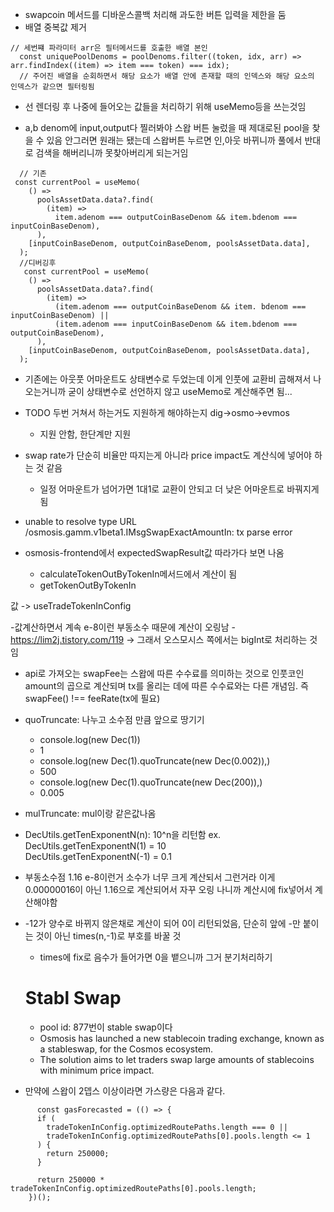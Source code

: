 - swapcoin 메서드를 디바운스콜백 처리해 과도한 버튼 입력을 제한을 둠
- 배열 중복값 제거
```
// 세번쨰 파라미터 arr은 필터메서드를 호출한 배열 본인
  const uniquePoolDenoms = poolDenoms.filter((token, idx, arr) => arr.findIndex((item) => item === token) === idx);
  // 주어진 배열을 순회하면서 해당 요소가 배열 안에 존재할 때의 인덱스와 해당 요소의 인덱스가 같으면 필터링됨
```

- 선 렌더링 후  나중에 들어오는 값들을 처리하기 위해 useMemo등을 쓰는것임

- a,b denom에 input,output다 찔러봐야 스왑 버튼 눌렀을 때 제대로된 pool을 찾을 수 있음
  안그러면 원래는 됐는데 스왑버튼 누르면 인,아웃 바뀌니까 풀에서 반대로 검색을 해버리니까 못찾아버리게 되는거임
```tsx
  // 기존 
 const currentPool = useMemo(
    () =>
      poolsAssetData.data?.find(
        (item) =>
          item.adenom === outputCoinBaseDenom && item.bdenom === inputCoinBaseDenom),
      ),
    [inputCoinBaseDenom, outputCoinBaseDenom, poolsAssetData.data],
  );
  //디버깅후
   const currentPool = useMemo(
    () =>
      poolsAssetData.data?.find(
        (item) =>
          (item.adenom === outputCoinBaseDenom && item. bdenom === inputCoinBaseDenom) ||
          (item.adenom === inputCoinBaseDenom && item.bdenom === outputCoinBaseDenom),
      ),
    [inputCoinBaseDenom, outputCoinBaseDenom, poolsAssetData.data],
  );
```


  - 기존에는 아웃풋 어마운트도 상태변수로 두었는데 이게 인풋에 교환비 곱해져서 나오는거니까 굳이 상태변수로
  선언하지 않고 useMemo로 계산해주면 됨...

  - TODO 두번 거쳐서 하는거도 지원하게 해야하는지 dig->osmo->evmos  
    - 지원 안함, 한단계만 지원

  - swap rate가 단순히 비율만 따지는게 아니라 price impact도 계산식에 넣어야 하는 것 같음
    - 일정 어마운트가 넘어가면 1대1로 교환이 안되고 더 낮은 어마운트로 바꿔지게됨

  - unable to resolve type URL /osmosis.gamm.v1beta1.IMsgSwapExactAmountIn: tx parse error

  - osmosis-frontend에서 expectedSwapResult값 따라가다 보면 나옴
    - calculateTokenOutByTokenIn메서드에서 계산이 됨
    - getTokenOutByTokenIn

  값 -> useTradeTokenInConfig

  -값계산하면서 계속 e-8이런 부동소수 때문에 계산이 오링남 - https://lim2j.tistory.com/119
  -> 그래서 오스모시스 쪽에서는 bigInt로 처리하는 것임


  - api로 가져오는 swapFee는 스왑에 따른 수수료를 의미하는 것으로 인풋코인 amount의 곱으로 계산되며 
  tx를 올리는 데에 따른 수수료와는 다른 개념임. 
  즉 swapFee() !== feeRate(tx에 필요)

  - quoTruncate: 나누고 소수점 만큼 앞으로 땅기기
    - console.log(new Dec(1))
    - 1
    - console.log(new Dec(1).quoTruncate(new Dec(0.002)),)
    - 500
    - console.log(new Dec(1).quoTruncate(new Dec(200)),)
    - 0.005

  - mulTruncate: mul이랑 같은값나옴

  - DecUtils.getTenExponentN(n): 10^n을 리턴함
  ex. DecUtils.getTenExponentN(1) = 10  
     DecUtils.getTenExponentN(-1) = 0.1  

  - 부동소수점 1.16 e-8이런거 소수가 너무 크게 계산되서 그런거라 이게 0.00000016이 아닌 1.16으로 계산되어서 자꾸 오링 나니까 
  계산시에 fix넣어서 계산해야함

  - -12가 양수로 바뀌지 않은채로 계산이 되어 0이 리턴되었음, 단순히 앞에 -만 붙이는 것이 아닌 times(n,-1)로 부호를 바꿀 것
    - times에 fix로 음수가 들어가면 0을 뱉으니까 그거 분기처리하기


    # Stabl Swap
      - pool id: 877번이 stable swap이다
      - Osmosis has launched a new stablecoin trading exchange, known as a stableswap, for the Cosmos ecosystem.  
      - The solution aims to let traders swap large amounts of stablecoins with minimum price impact.

  - 만약에 스왑이 2뎁스 이상이라면 가스량은 다음과 같다.

``` tsx
      const gasForecasted = (() => {
      if (
        tradeTokenInConfig.optimizedRoutePaths.length === 0 ||
        tradeTokenInConfig.optimizedRoutePaths[0].pools.length <= 1
      ) {
        return 250000;
      }

      return 250000 * tradeTokenInConfig.optimizedRoutePaths[0].pools.length;
    })();
```